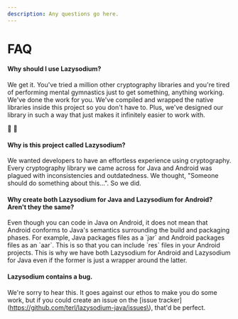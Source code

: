 ```yaml
---
description: Any questions go here.
---
```


# FAQ

#### Why should I use Lazysodium?

We get it. You've tried a million other cryptography libraries and you're tired of performing mental gymnastics just to get something, anything working. We've done the work for you. We've compiled and wrapped the native libraries inside this project so you don't have to. Plus, we've designed our library in such a way that just makes it infinitely easier to work with.

💯 💯 

#### Why is this project called Lazysodium?

We wanted developers to have an effortless experience using cryptography. Every cryptography library we came across for Java and Android was plagued with inconsistencies and outdatedness. We thought, "Someone should do something about this...". So we did.

#### Why create both Lazysodium for Java and Lazysodium for Android? Aren't they the same?

Even though you can code in Java on Android, it does not mean that Android conforms to Java's semantics surrounding the build and packaging phases. For example, Java packages files as a \`jar\` and Android packages files as an \`aar\`. This is so that you can include \`res\` files in your Android projects. This is why we have both Lazysodium for Android and Lazysodium for Java even if the former is just a wrapper around the latter.

#### Lazysodium contains a bug.

We're sorry to hear this. It goes against our ethos to make you do some work, but if you could create an issue on the \[issue tracker\]\(https://github.com/terl/lazysodium-java/issues\), that'd be perfect.

